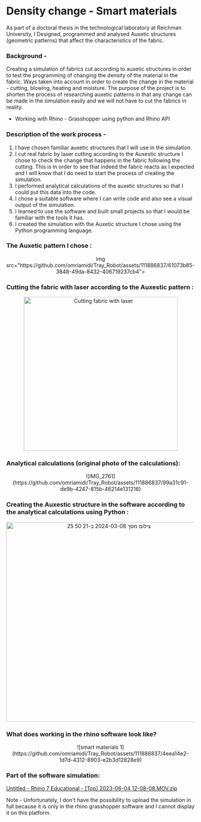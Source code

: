 # Density change - Smart materials
As part of a doctoral thesis in the technological laboratory at Reichman University, I Designed, programmed and analysed Auxetic structures (geometric patterns) 
that affect the characteristics of the fabric.

### Background -

Creating a simulation of fabrics cut according to auxetic structures in order to test the programming of changing the density of the material in the fabric.
Ways taken into account in order to create the change in the material - cutting, blowing, heating and moisture.
The purpose of the project is to shorten the process of researching auxetic patterns in that any change can be made in the simulation easily
and we will not have to cut the fabrics in reality.

- Working with Rhino - Grasshopper using python and Rhino API

### Description of the work process -

1. I have chosen familiar auxetic structures that I will use in the simulation.
2. I cut real fabric by laser cutting according to the Auxestic structure I chose to check the change that happens      in the fabric following the cutting.
   This is in order to see that indeed the fabric reacts as I expected and I will know that I do need to start the      process of creating the simulation.
3. I performed analytical calculations of the auxetic structures so that I could put this data into the code.
4. I chose a suitable software where I can write code and also see a visual output of the simulation.
5. I learned to use the software and built small projects so that I would be familiar with the tools it has.
6. I created the simulation with the Auxetic structure I chose using the Python programming language.


### The Auxetic pattern I chose :

<p align="center">
img src="https://github.com/omriamidi/Tray_Robot/assets/111886837/61073b85-3848-49da-8432-406719237cb4">
</p>

### Cutting the fabric with laser according to the Auxestic pattern :

<p align="center">
<img width="411" alt="Cutting fabric with laser" src="https://github.com/omriamidi/Tray_Robot/assets/111886837/fc9613ec-5355-412d-a5bb-0141d7c56de7">
</p>

### Analytical calculations (original photo of the calculations):

<p align="center">
![IMG_2761](https://github.com/omriamidi/Tray_Robot/assets/111886837/99a31c91-de9b-4247-815b-46214e131216)
</p>

### Creating the Auxestic structure in the software according to the analytical calculations using Python :

<p align="center">
<img width="533" alt="צילום מסך 2024-03-08 ב-21 50 25" src="https://github.com/omriamidi/Tray_Robot/assets/111886837/bccf74c4-1bc5-42f2-9fdc-0a0bce68b16d">
</p>

### What does working in the rhino software look like?

<p align="center">
![smart materials 1](https://github.com/omriamidi/Tray_Robot/assets/111886837/4eea14e2-1d7d-4312-8903-e2b3d12828e9)
</p>

### Part of the software simulation:

[Untitled - Rhino 7 Educational - [Top] 2023-06-04 12-08-08.MOV.zip](https://github.com/omriamidi/Tray_Robot/files/14542561/Untitled.-.Rhino.7.Educational.-.Top.2023-06-04.12-08-08.MOV.zip)


Note - 
Unfortunately, I don't have the possibility to upload the simulation in full because it is only in the rhino grasshopper software and I cannot display it on this platform.
